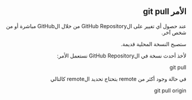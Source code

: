 <div dir=rtl>

## الأمر git pull

عند حصول أي تغيير على الGitHub Repository من خلال الGitHub مباشرة أو من شخص آخر.

ستصبح النسخة المحلية قديمة.

لأخذ أحدث نسخة في الGitHub Repository نستعمل الأمر:

git pull

في حالة وجود أكثر من remote بتحتاج تحديد الremote كالتالي

git pull origin

</div>